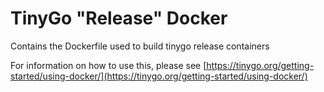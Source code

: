 # TinyGo "Release" Docker
Contains the Dockerfile used to build tinygo release containers

For information on how to use this, please see [https://tinygo.org/getting-started/using-docker/](https://tinygo.org/getting-started/using-docker/)

